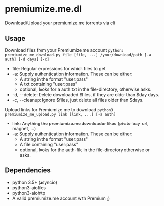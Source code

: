 # premiumize.me.dl
Download/Upload your premiumize.me torrents via cli

## Usage
Download files from your Premiumize.me account
`python3 premiumize_me_download.py file [file, ...] /your/download/path [-a auth] [-d days] [-c]`
 - file: Regular expressions for which files to get
 - -a: Supply authentication information. These can be either:
   - A string in the format "user:pass"
   - A txt containing "user:pass"
   - optional, looks for a auth.txt in the file-directory, otherwise asks.
 - -d, --delete: Delete downloaded $files, if they are older than $day days.
 - -c, --cleanup: Ignore $files, just delete all files older than $days.


Upload links for Premiumize.me to download
`python3 premiumize_me_upload.py link [link, ...] [-a auth]`
 - link: Anything the premiumize.me downloader likes (pirate-bay-url, magnet, ...)
 - -a: Supply authentication information. These can be either:
   - A string in the format "user:pass"
   - A file containing "user:pass"
   - optional, looks for the auth-file in the file-directory otherwise or asks.

## Dependencies
 - python 3.5+ (asyncio)
 - python3-aiofiles
 - python3-aiohttp
 - A valid premiumize.me account with Premium ;)
